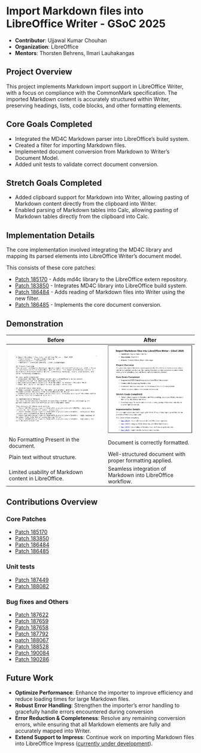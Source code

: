 # Import Markdown files into LibreOffice Writer - GSoC 2025
- **Contributor**: Ujjawal Kumar Chouhan
- **Organization**: LibreOffice
- **Mentors**: Thorsten Behrens, Ilmari Lauhakangas

## Project Overview
This project implements Markdown import support in LibreOffice Writer, with a focus on compliance with the CommonMark specification. The imported Markdown content is accurately structured within Writer, preserving headings, lists, code blocks, and other formatting elements.

## Core Goals Completed
* Integrated the MD4C Markdown parser into LibreOffice’s build system.
* Created a filter for importing Markdown files.
* Implemented document conversion from Markdown to Writer’s Document Model.
* Added unit tests to validate correct document conversion.

## Stretch Goals Completed
* Added clipboard support for Markdown into Writer, allowing pasting of Markdown content directly from the clipboard into Writer.
* Enabled parsing of Markdown tables into Calc, allowing pasting of Markdown tables directly from the clipboard into Calc.

## Implementation Details
The core implementation involved integrating the MD4C library and mapping its parsed elements into LibreOffice Writer’s document model.

This consists of these core patches:
* [Patch 185170](https://gerrit.libreoffice.org/c/extern/+/185170) - Adds md4c library to the LibreOffice extern repository.
* [Patch 183850](https://gerrit.libreoffice.org/c/core/+/183850) - Integrates MD4C library into LibreOffice build system.
* [Patch 186484](https://gerrit.libreoffice.org/c/core/+/186484) - Adds reading of Markdown files into Writer using the new filter.
* [Patch 186485](https://gerrit.libreoffice.org/c/core/+/186485) - Implements the core document conversion.

## Demonstration
| Before                                                 | After                                                         |
| ------------------------------------------------------ | ------------------------------------------------------------- |
| ![](./before.png)                                      |  ![](./after.png)                                             |
| No Formatting Present in the document.                 | Document is correctly formatted.                              |
| Plain text without structure.                          | Well-structured document with proper formatting applied.      |
| Limited usability of Markdown content in LibreOffice.  | Seamless integration of Markdown into LibreOffice workflow.   |

## Contributions Overview
### Core Patches
* [Patch 185170](https://gerrit.libreoffice.org/c/extern/+/185170)
* [Patch 183850](https://gerrit.libreoffice.org/c/core/+/183850)
* [Patch 186484](https://gerrit.libreoffice.org/c/core/+/186484)
* [Patch 186485](https://gerrit.libreoffice.org/c/core/+/186485)

### Unit tests
* [Patch 187449](https://gerrit.libreoffice.org/c/core/+/187449)
* [Patch 188082](https://gerrit.libreoffice.org/c/core/+/188082)

### Bug fixes and Others
* [Patch 187622](https://gerrit.libreoffice.org/c/core/+/187622)
* [Patch 187659](https://gerrit.libreoffice.org/c/core/+/187659)
* [Patch 187658](https://gerrit.libreoffice.org/c/core/+/187658)
* [Patch 187792](https://gerrit.libreoffice.org/c/core/+/187792)
* [patch 188067](https://gerrit.libreoffice.org/c/core/+/188067)
* [Patch 188528](https://gerrit.libreoffice.org/c/core/+/188528)
* [Patch 190084](https://gerrit.libreoffice.org/c/core/+/190084)
* [Patch 190286](https://gerrit.libreoffice.org/c/core/+/190286)

## Future Work
* **Optimize Performance**: Enhance the importer to improve efficiency and reduce loading times for large Markdown files.
* **Robust Error Handling**: Strengthen the importer’s error handling to gracefully handle errors encountered during conversion
* **Error Reduction & Completeness**: Resolve any remaining conversion errors, while ensuring that all Markdown elements are fully and accurately mapped into Writer.
* **Extend Support to Impress**: Continue work on importing Markdown files into LibreOffice Impress ([currently under development](https://gerrit.libreoffice.org/c/core/+/189448)).
